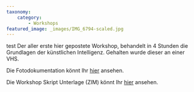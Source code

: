 ```yaml
---
taxonomy:
    category:
        - Workshops
featured_image: _images/IMG_6794-scaled.jpg
---
```


test
Der aller erste hier gepostete Workshop, behandelt in 4 Stunden die Grundlagen der künstlichen Intelligenz.
Gehalten wurde dieser an einer VHS.

Die Fotodokumentation könnt Ihr [hier](https://ki-workshop.org/protokoll-ki-grundlagen-4h/) ansehen.

Die Workshop Skript Unterlage (ZIM) könnt Ihr [hier](
https://ki-workshop.org/skript-ki-grundlagen-4h/) ansehen.

